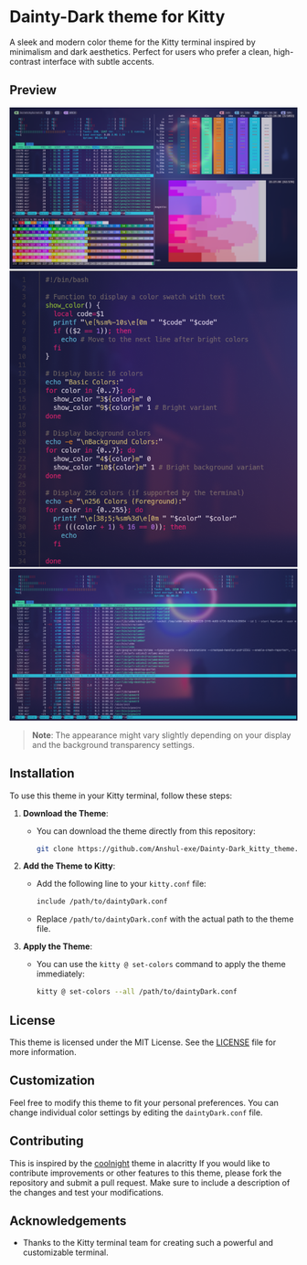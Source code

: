 # Dainty-Dark theme for Kitty

A sleek and modern color theme for the Kitty terminal inspired by minimalism and dark aesthetics. Perfect for users who prefer a clean, high-contrast interface with subtle accents.

## Preview

![Theme Preview](./screenshots/lesgo.png)
![bat-code](./screenshots/bat.png)
![htop](./screenshots/htop.png)

> **Note**: The appearance might vary slightly depending on your display and the background transparency settings.

## Installation

To use this theme in your Kitty terminal, follow these steps:

1. **Download the Theme**:

   - You can download the theme directly from this repository:
     ```bash
     git clone https://github.com/Anshul-exe/Dainty-Dark_kitty_theme.git
     ```

2. **Add the Theme to Kitty**:

   - Add the following line to your `kitty.conf` file:
     ```bash
     include /path/to/daintyDark.conf
     ```
   - Replace `/path/to/daintyDark.conf` with the actual path to the theme file.

3. **Apply the Theme**:
   - You can use the `kitty @ set-colors` command to apply the theme immediately:
     ```bash
     kitty @ set-colors --all /path/to/daintyDark.conf
     ```

## License

This theme is licensed under the MIT License. See the [LICENSE](./LICENSE) file for more information.

## Customization

Feel free to modify this theme to fit your personal preferences. You can change individual color settings by editing the `daintyDark.conf` file.

## Contributing

This is inspired by the [coolnight](https://github.com/josean-dev/dev-environment-files/blob/main/.config/alacritty/themes/themes/coolnight.toml) theme in alacritty
If you would like to contribute improvements or other features to this theme, please fork the repository and submit a pull request. Make sure to include a description of the changes and test your modifications.

## Acknowledgements

- Thanks to the Kitty terminal team for creating such a powerful and customizable terminal.

